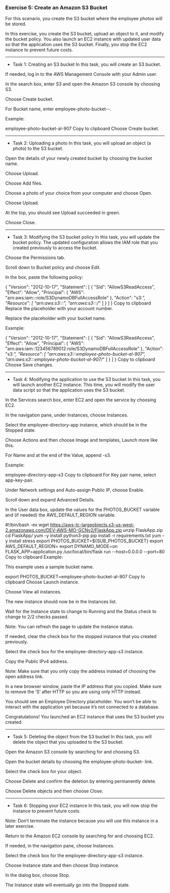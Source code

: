 ### Exercise 5: Create an Amazon S3 Bucket

For this scenario, you create the S3 bucket where the employee photos will be stored.

In this exercise, you create the S3 bucket, upload an object to it, and modify the bucket policy. You also launch an EC2 instance with updated user data so that the application uses the S3 bucket. Finally, you stop the EC2 instance to prevent future costs.

-----------------
- Task 1: Creating an S3 bucket
In this task, you will create an S3 bucket.

If needed, log in to the AWS Management Console with your Admin user.

In the search box, enter S3 and open the Amazon S3 console by choosing S3.

Choose Create bucket.

For Bucket name, enter employee-photo-bucket-<your initials>-<unique number>.

Example:

employee-photo-bucket-al-907
Copy to clipboard
Choose Create bucket.

--------------
- Task 2: Uploading a photo
In this task, you will upload an object (a photo) to the S3 bucket.

Open the details of your newly created bucket by choosing the bucket name.

Choose Upload.

Choose Add files.

Choose a photo of your choice from your computer and choose Open.

Choose Upload.

At the top, you should see Upload succeeded in green.

Choose Close.

---------
- Task 3: Modifying the S3 bucket policy
In this task, you will update the bucket policy. The updated configuration allows the IAM role that you created previously to access the bucket.

Choose the Permissions tab.

Scroll down to Bucket policy and choose Edit.

In the box, paste the following policy:

{
    "Version": "2012-10-17",
    "Statement": [
        {
            "Sid": "AllowS3ReadAccess",
            "Effect": "Allow",
            "Principal": {
                "AWS": "arn:aws:iam::<INSERT-ACCOUNT-NUMBER>:role/S3DynamoDBFullAccessRole"
            },
            "Action": "s3:*",
            "Resource": [
                "arn:aws:s3:::<INSERT-BUCKET-NAME>",
                "arn:aws:s3:::<INSERT-BUCKET-NAME>/*"
            ]
        }
    ]
}
Copy to clipboard
Replace the <INSERT-ACCOUNT-NUMBER> placeholder with your account number.

Replace the <INSERT-BUCKET-NAME> placeholder with your bucket name.

Example:

{
    "Version": "2012-10-17",
    "Statement": [
        {
            "Sid": "AllowS3ReadAccess",
            "Effect": "Allow",
            "Principal": {
                "AWS": "arn:aws:iam::123456789012:role/S3DynamoDBFullAccessRole"
            },
            "Action": "s3:*",
            "Resource": [
                "arn:aws:s3:::employee-photo-bucket-al-907",
                "arn:aws:s3:::employee-photo-bucket-al-907/*"
            ]
        }
    ]
}
Copy to clipboard
Choose Save changes.

------------
- Task 4: Modifying the application to use the S3 bucket
In this task, you will launch another EC2 instance. This time, you will modify the user data script so that the application uses the S3 bucket.

In the Services search box, enter EC2 and open the service by choosing EC2.

In the navigation pane, under Instances, choose Instances.

Select the employee-directory-app instance, which should be in the Stopped state.

Choose Actions and then choose Image and templates, Launch more like this.

For Name and at the end of the Value, append -s3.

Example:

   employee-directory-app-s3
Copy to clipboard
For Key pair name, select app-key-pair.

Under Network settings and Auto-assign Public IP, choose Enable.

Scroll down and expand Advanced Details.

In the User data box, update the values for the PHOTOS_BUCKET variable and (if needed) the AWS_DEFAULT_REGION variable.

#!/bin/bash -ex
 wget https://aws-tc-largeobjects.s3-us-west-2.amazonaws.com/DEV-AWS-MO-GCNv2/FlaskApp.zip
 unzip FlaskApp.zip
 cd FlaskApp/
 yum -y install python3-pip
 pip install -r requirements.txt
 yum -y install stress
 export PHOTOS_BUCKET=${SUB_PHOTOS_BUCKET}
 export AWS_DEFAULT_REGION=<INSERT REGION HERE>
 export DYNAMO_MODE=on
 FLASK_APP=application.py /usr/local/bin/flask run --host=0.0.0.0 --port=80
Copy to clipboard
Example:

This example uses a sample bucket name.

export PHOTOS_BUCKET=employee-photo-bucket-al-907
Copy to clipboard
Choose Launch instance.

Choose View all instances.

The new instance should now be in the Instances list.

Wait for the Instance state to change to Running and the Status check to change to 2/2 checks passed.

Note: You can refresh the page to update the instance status.

If needed, clear the check box for the stopped instance that you created previously.

Select the check box for the employee-directory-app-s3 instance.

Copy the Public IPv4 address.

Note: Make sure that you only copy the address instead of choosing the open address link.

In a new browser window, paste the IP address that you copied. Make sure to remove the ‘S’ after HTTP so you are using only HTTP instead.

You should see an Employee Directory placeholder. You won’t be able to interact with the application yet because it’s not connected to a database.

Congratulations! You launched an EC2 instance that uses the S3 bucket you created.

------------ 
- Task 5: Deleting the object from the S3 bucket
In this task, you will delete the object that you uploaded to the S3 bucket.

Open the Amazon S3 console by searching for and choosing S3.

Open the bucket details by choosing the employee-photo-bucket- link.

Select the check box for your object.

Choose Delete and confirm the deletion by entering permanently delete.

Choose Delete objects and then choose Close.

----------
- Task 6: Stopping your EC2 instance
In this task, you will now stop the instance to prevent future costs.

Note: Don’t terminate the instance because you will use this instance in a later exercise.

Return to the Amazon EC2 console by searching for and choosing EC2.

If needed, in the navigation pane, choose Instances.

Select the check box for the employee-directory-app-s3 instance.

Choose Instance state and then choose Stop instance.

In the dialog box, choose Stop.

The Instance state will eventually go into the Stopped state.
